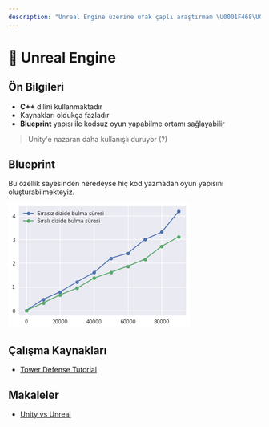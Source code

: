 ```yaml
---
description: "Unreal Engine üzerine ufak çaplı araştırmam \U0001F468‍\U0001F52C"
---
```


# 🛵 Unreal Engine

## Ön Bilgileri

* **C++** dilini kullanmaktadır
* Kaynakları oldukça fazladır
* **Blueprint** yapısı ile kodsuz oyun yapabilme ortamı sağlayabilir

> Unity'e nazaran daha kullanışlı duruyor \(?\)

## Blueprint

Bu özellik sayesinden neredeyse hiç kod yazmadan oyun yapısını oluşturabilmekteyiz.

![](../../../.gitbook/assets/image%20%2832%29.png)

## Çalışma Kaynakları

* [Tower Defense Tutorial](https://www.youtube.com/playlist?list=PLxM99r8wgKfEoeq42rr_diGhcoeUe5k-s)

## Makaleler

* [Unity vs Unreal](https://www.pluralsight.com/blog/film-games/unreal-engine-4-vs-unity-game-engine-best)

